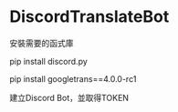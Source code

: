 # DiscordTranslateBot

安裝需要的函式庫

pip install discord.py

pip install googletrans==4.0.0-rc1

建立Discord Bot，並取得TOKEN
